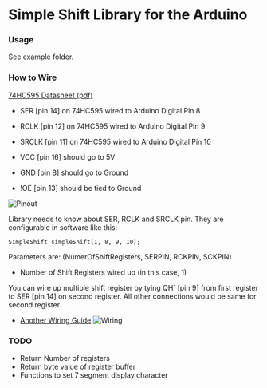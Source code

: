 # Simple Shift Library for the Arduino 


### Usage

See example folder.

### How to Wire

[74HC595 Datasheet (pdf)](http://www.ti.com/lit/ds/symlink/sn74hc595.pdf)

* SER [pin 14] on 74HC595 wired to Arduino Digital Pin 8
* RCLK [pin 12] on 74HC595 wired to Arduino Digital Pin 9
* SRCLK [pin 11] on 74HC595 wired to Arduino Digital Pin 10

* VCC [pin 16] should go to 5V 
* GND [pin 8] should go to Ground
* !OE [pin 13] should be tied to Ground 

![Pinout](http://i.imgur.com/W5lKDp4.png)

Library needs to know about SER, RCLK and SRCLK pin.  They are configurable in software like this:

    SimpleShift simpleShift(1, 8, 9, 10);

Parameters are: (NumerOfShiftRegisters, SERPIN, RCKPIN, SCKPIN)

* Number of Shift Registers wired up (in this case, 1)

You can wire up multiple shift register by tying QH\` [pin 9] from first register to SER [pin 14] on second register.  All other connections would be same for second register.
    
* [Another Wiring Guide](http://bildr.org/2011/02/74hc595/)
![Wiring](http://bildr.org/blog/wp-content/uploads/2011/02/74HC595_4.png)


### TODO
* Return Number of registers
* Return byte value of register buffer
* Functions to set 7 segment display character


